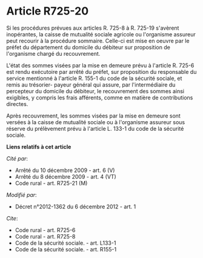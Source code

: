 # Article R725-20

Si les procédures prévues aux articles R. 725-8 à R. 725-19 s'avèrent inopérantes, la caisse de mutualité sociale agricole ou
l'organisme assureur peut recourir à la procédure sommaire. Celle-ci est mise en oeuvre par le préfet du département du
domicile du débiteur sur proposition de l'organisme chargé du recouvrement. 

L'état des sommes visées par la mise en demeure prévu à l'article R. 725-6 est rendu exécutoire par arrêté du préfet, sur
proposition du responsable du service mentionné à l'article R. 155-1 du code de la sécurité sociale, et remis au trésorier-
payeur général qui assure, par l'intermédiaire du percepteur du domicile du débiteur, le recouvrement des sommes ainsi
exigibles, y compris les frais afférents, comme en matière de contributions directes. 

Après recouvrement, les sommes visées par la mise en demeure sont versées à la caisse de mutualité sociale ou à l'organisme
assureur sous réserve du prélèvement prévu à l'article L. 133-1 du code de la sécurité sociale.

**Liens relatifs à cet article**

_Cité par_:

  - Arrêté du 10 décembre 2009 - art. 6 (V)
  - Arrêté du 8 décembre 2009 - art. 4 (VT)
  - Code rural - art. R725-21 (M)

_Modifié par_:

  - Décret n°2012-1362 du 6 décembre 2012 - art. 1

_Cite_:

  - Code rural - art. R725-6
  - Code rural - art. R725-8
  - Code de la sécurité sociale. - art. L133-1
  - Code de la sécurité sociale. - art. R155-1
